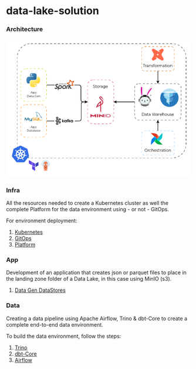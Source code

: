 # data-lake-solution

### Architecture

<img width="600em" src="docs/architecture.png">

### Infra
All the resources needed to create a Kubernetes cluster as well the complete Platform
for the data environment using - or not - GitOps.

For environment deployment:
1. [Kubernetes](https://github.com/matbragan/data-lake-solution/tree/main/infra/kubernets)
2. [GitOps](https://github.com/matbragan/data-lake-solution/tree/main/infra/gitops)
3. [Platform](https://github.com/matbragan/data-lake-solution/tree/main/infra/platform)

### App
Development of an application that creates json or parquet files to place in the landing zone folder of a Data Lake, in this case using MinIO (s3).

1. [Data Gen DataStores](https://github.com/matbragan/data-lake-solution/tree/main/app/data-gen-datastores)

### Data
Creating a data pipeline using Apache Airflow, Trino & dbt-Core to create a complete end-to-end data environment.

To build the data environment, follow the steps:
1. [Trino](https://github.com/matbragan/data-lake-solution/tree/main/data/sql)
2. [dbt-Core](https://github.com/matbragan/data-lake-solution/tree/main/data/dags/dbt/lake)
3. [Airflow](https://github.com/matbragan/data-lake-solution/tree/main/data/dags/dbt_sql_transform.py)
